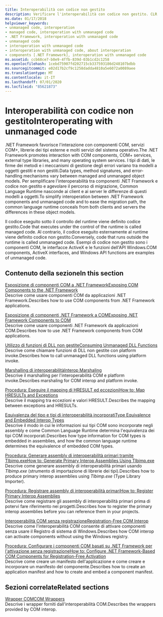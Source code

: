 ```yaml
---
title: Interoperabilità con codice non gestito
description: Verificare l'interoperabilità con codice non gestito. CLR si nasconde dai client e dai server in base alla differenza tra i modelli a oggetti dei componenti .NET e il codice non gestito.
ms.date: 01/17/2018
helpviewer_keywords:
- unmanaged code, interoperation
- managed code, interoperation with unmanaged code
- .NET Framework, interoperation with unmanaged code
- unmanaged code
- interoperation with unmanaged code
- interoperation with unmanaged code, about interoperation
- components [.NET Framework], interoperation with unmanaged code
ms.assetid: ccb68ce7-b0e9-4ffb-839d-03b1cd2c1258
ms.openlocfilehash: 1cebd75907fd202715cb337593186d248107bdbb
ms.sourcegitcommit: e02d17b2cf9c1258dadda4810a5e6072a0089aee
ms.translationtype: MT
ms.contentlocale: it-IT
ms.lasthandoff: 07/01/2020
ms.locfileid: "85621873"
---
```

# <a name="interoperating-with-unmanaged-code"></a><span data-ttu-id="cf28b-104">Interoperabilità con codice non gestito</span><span class="sxs-lookup"><span data-stu-id="cf28b-104">Interoperating with unmanaged code</span></span>

<span data-ttu-id="cf28b-105">.NET Framework favorisce l'interazione con componenti COM, servizi COM+, librerie dei tipi esterne e molti servizi del sistema operativo.</span><span class="sxs-lookup"><span data-stu-id="cf28b-105">The .NET Framework promotes interaction with COM components, COM+ services, external type libraries, and many operating system services.</span></span> <span data-ttu-id="cf28b-106">I tipi di dati, le firme dei metodi e i meccanismi di gestione degli errori variano tra modelli a oggetti gestiti e non gestiti.</span><span class="sxs-lookup"><span data-stu-id="cf28b-106">Data types, method signatures, and error-handling mechanisms vary between managed and unmanaged object models.</span></span> <span data-ttu-id="cf28b-107">Per semplificare l'interoperabilità tra componenti .NET Framework e codice non gestito e agevolare il percorso di migrazione, Common Language Runtime nasconde ai client e ai server le differenze di questi modelli a oggetti.</span><span class="sxs-lookup"><span data-stu-id="cf28b-107">To simplify interoperation between .NET Framework components and unmanaged code and to ease the migration path, the common language runtime conceals from both clients and servers the differences in these object models.</span></span>

<span data-ttu-id="cf28b-108">Il codice eseguito sotto il controllo del runtime viene definito codice gestito.</span><span class="sxs-lookup"><span data-stu-id="cf28b-108">Code that executes under the control of the runtime is called managed code.</span></span> <span data-ttu-id="cf28b-109">Al contrario, il codice eseguito esternamente al runtime viene definito codice non gestito.</span><span class="sxs-lookup"><span data-stu-id="cf28b-109">Conversely, code that runs outside the runtime is called unmanaged code.</span></span> <span data-ttu-id="cf28b-110">Esempi di codice non gestito sono i componenti COM, le interfacce ActiveX e le funzioni dell'API Windows.</span><span class="sxs-lookup"><span data-stu-id="cf28b-110">COM components, ActiveX interfaces, and Windows API functions are examples of unmanaged code.</span></span>

## <a name="in-this-section"></a><span data-ttu-id="cf28b-111">Contenuto della sezione</span><span class="sxs-lookup"><span data-stu-id="cf28b-111">In this section</span></span>

[<span data-ttu-id="cf28b-112">Esposizione di componenti COM a .NET Framework</span><span class="sxs-lookup"><span data-stu-id="cf28b-112">Exposing COM Components to the .NET Framework</span></span>](exposing-com-components.md)  
<span data-ttu-id="cf28b-113">Descrive come usare componenti COM da applicazioni .NET Framework.</span><span class="sxs-lookup"><span data-stu-id="cf28b-113">Describes how to use COM components from .NET Framework applications.</span></span>

[<span data-ttu-id="cf28b-114">Esposizione di componenti .NET Framework a COM</span><span class="sxs-lookup"><span data-stu-id="cf28b-114">Exposing .NET Framework Components to COM</span></span>](exposing-dotnet-components-to-com.md)  
<span data-ttu-id="cf28b-115">Descrive come usare componenti .NET Framework da applicazioni COM.</span><span class="sxs-lookup"><span data-stu-id="cf28b-115">Describes how to use .NET Framework components from COM applications.</span></span>

[<span data-ttu-id="cf28b-116">Utilizzo di funzioni di DLL non gestite</span><span class="sxs-lookup"><span data-stu-id="cf28b-116">Consuming Unmanaged DLL Functions</span></span>](consuming-unmanaged-dll-functions.md)  
<span data-ttu-id="cf28b-117">Descrive come chiamare funzioni di DLL non gestite con platform invoke.</span><span class="sxs-lookup"><span data-stu-id="cf28b-117">Describes how to call unmanaged DLL functions using platform invoke.</span></span>

[<span data-ttu-id="cf28b-118">Marshalling di interoperabilità</span><span class="sxs-lookup"><span data-stu-id="cf28b-118">Interop Marshaling</span></span>](interop-marshaling.md)  
<span data-ttu-id="cf28b-119">Descrive il marshalling per l'interoperabilità COM e platform invoke.</span><span class="sxs-lookup"><span data-stu-id="cf28b-119">Describes marshaling for COM interop and platform invoke.</span></span>

[<span data-ttu-id="cf28b-120">Procedura: Eseguire il mapping di HRESULT ed eccezioni</span><span class="sxs-lookup"><span data-stu-id="cf28b-120">How to: Map HRESULTs and Exceptions</span></span>](how-to-map-hresults-and-exceptions.md)  
<span data-ttu-id="cf28b-121">Descrive il mapping tra eccezioni e valori HRESULT.</span><span class="sxs-lookup"><span data-stu-id="cf28b-121">Describes the mapping between exceptions and HRESULTs.</span></span>

[<span data-ttu-id="cf28b-122">Equivalenza del tipo e tipi di interoperabilità incorporati</span><span class="sxs-lookup"><span data-stu-id="cf28b-122">Type Equivalence and Embedded Interop Types</span></span>](type-equivalence-and-embedded-interop-types.md)  
<span data-ttu-id="cf28b-123">Descrive il modo in cui le informazioni sui tipi COM sono incorporate negli assembly e come Common Language Runtime determina l'equivalenza dei tipi COM incorporati.</span><span class="sxs-lookup"><span data-stu-id="cf28b-123">Describes how type information for COM types is embedded in assemblies, and how the common language runtime determines the equivalence of embedded COM types.</span></span>

[<span data-ttu-id="cf28b-124">Procedura: Generare assembly di interoperabilità primari tramite Tlbimp.exe</span><span class="sxs-lookup"><span data-stu-id="cf28b-124">How to: Generate Primary Interop Assemblies Using Tlbimp.exe</span></span>](how-to-generate-primary-interop-assemblies-using-tlbimp-exe.md)  
<span data-ttu-id="cf28b-125">Descrive come generare assembly di interoperabilità primari usando *Tlbimp.exe* (strumento di importazione di librerie dei tipi).</span><span class="sxs-lookup"><span data-stu-id="cf28b-125">Describes how to produce primary interop assemblies using *Tlbimp.exe* (Type Library Importer).</span></span>

[<span data-ttu-id="cf28b-126">Procedura: Registrare assembly di interoperabilità primari</span><span class="sxs-lookup"><span data-stu-id="cf28b-126">How to: Register Primary Interop Assemblies</span></span>](how-to-register-primary-interop-assemblies.md)  
<span data-ttu-id="cf28b-127">Descrive come registrare gli assembly di interoperabilità primari prima di potervi fare riferimento nei progetti.</span><span class="sxs-lookup"><span data-stu-id="cf28b-127">Describes how to register the primary interop assemblies before you can reference them in your projects.</span></span>

[<span data-ttu-id="cf28b-128">Interoperabilità COM senza registrazione</span><span class="sxs-lookup"><span data-stu-id="cf28b-128">Registration-Free COM Interop</span></span>](registration-free-com-interop.md)  
<span data-ttu-id="cf28b-129">Descrive come l'interoperabilità COM consente di attivare componenti senza usare il Registro di sistema di Windows.</span><span class="sxs-lookup"><span data-stu-id="cf28b-129">Describes how COM interop can activate components without using the Windows registry.</span></span>

[<span data-ttu-id="cf28b-130">Procedura: Configurare i componenti COM basati su .NET Framework per l'attivazione senza registrazione</span><span class="sxs-lookup"><span data-stu-id="cf28b-130">How to: Configure .NET Framework-Based COM Components for Registration-Free Activation</span></span>](configure-net-framework-based-com-components-for-reg.md)  
<span data-ttu-id="cf28b-131">Descrive come creare un manifesto dell'applicazione e come creare e incorporare un manifesto del componente.</span><span class="sxs-lookup"><span data-stu-id="cf28b-131">Describes how to create an application manifest and how to create and embed a component manifest.</span></span>

## <a name="related-sections"></a><span data-ttu-id="cf28b-132">Sezioni correlate</span><span class="sxs-lookup"><span data-stu-id="cf28b-132">Related sections</span></span>

[<span data-ttu-id="cf28b-133">Wrapper COM</span><span class="sxs-lookup"><span data-stu-id="cf28b-133">COM Wrappers</span></span>](../../standard/native-interop/com-wrappers.md)  
<span data-ttu-id="cf28b-134">Descrive i wrapper forniti dall'interoperabilità COM.</span><span class="sxs-lookup"><span data-stu-id="cf28b-134">Describes the wrappers provided by COM interop.</span></span>
